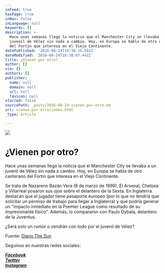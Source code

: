 ```yaml
---
inFeed: true
hasPage: true
inNav: false
inLanguage: null
keywords: []
description: >-
  Hace unas semanas llegó la noticia que el Manchester City se llevaba a un
  juvenil de Vélez sin nada a cambio. Hoy, en Europa se habla de otro canterano
  del Fortín que interesa en el Viejo Continente.
datePublished: '2016-08-24T18:38:16.581Z'
dateModified: '2016-08-24T18:38:07.442Z'
title: ¿Vienen por otro?
author: []
via: {}
authors: []
publisher:
  name: null
  domain: null
  url: null
  favicon: null
starred: false
sourcePath: _posts/2016-08-24-vienen-por-otro.md
url: vienen-por-otro/index.html
_type: Article

---
```

![](https://the-grid-user-content.s3-us-west-2.amazonaws.com/9f6eef1b-ed7e-4b7c-9899-05d481503573.jpg)

# ¿Vienen por otro?

Hace unas semanas llegó la noticia que el Manchester City se llevaba a un juvenil de Vélez sin nada a cambio. Hoy, en Europa se habla de otro canterano del Fortín que interesa en el Viejo Continente.

Se trata de Nazareno Bazán Vera (8 de marzo de 1999). El Arsenal, Chelsea y Villarreal posaron sus ojos sobre el delantero de la Sexta. En Inglaterra destacan que el jugador tiene pasaporte europeo (por lo que no tendría que solicitar un permiso de trabajo para llegar a Inglaterra) y que podría generar un "impacto inmediato en la Premier League como resultado de su impresionante físico". Además, lo compararon con Paulo Dybala, delantero de la Juventus.

¿Será solo un rumor o vendrán con todo por el juvenil de Vélez?

Fuente: [Diario The Sun][0]

Seguinos en nuestras redes sociales:

_**[Facebook][1]**_  
_**[Twitter][2]**_  
_**[Instagram][3]**_

[0]: https://www.thesun.co.uk/sport/1652129/arsenal-and-chelsea-lock-horns-in-bid-to-snare-argentinian-wonderkid-vera/
[1]: https://www.facebook.com/pasionfortineraoficial/
[2]: https://twitter.com/PasionFortinera
[3]: https://www.instagram.com/pasionfortinera/